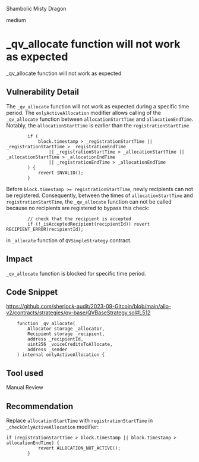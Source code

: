 Shambolic Misty Dragon

medium

# _qv_allocate function will not work as expected
_qv_allocate function will not work as expected

## Vulnerability Detail
The `_qv_allocate` function will not work as expected during a specific time period. The `onlyActiveAllocation` modifier allows calling of the `_qv_allocate` function between `allocationStartTime` and `allocationEndTime`. Notably, the `allocationStartTime` is earlier than the `registrationStartTime`

```solidity
        if (
            block.timestamp > _registrationStartTime || _registrationStartTime > _registrationEndTime
                || _registrationStartTime > _allocationStartTime || _allocationStartTime > _allocationEndTime
                || _registrationEndTime > _allocationEndTime
        ) {
            revert INVALID();
        }
```

Before `block.timestamp >= registrationStartTime`, newly recipients can not be registered. Consequently, between the times of `allocationStartTime` and `registrationStartTime`, the `_qv_allocate` function can not be called because no recipients are registered to bypass this check:

```solidity
        // check that the recipient is accepted
        if (!_isAcceptedRecipient(recipientId)) revert RECIPIENT_ERROR(recipientId);
```

in `_allocate` function of `QVSimpleStrategy` contract.

## Impact
`_qv_allocate` function is blocked for specific time period.

## Code Snippet
https://github.com/sherlock-audit/2023-09-Gitcoin/blob/main/allo-v2/contracts/strategies/qv-base/QVBaseStrategy.sol#L512

```solidity
    function _qv_allocate(
        Allocator storage _allocator,
        Recipient storage _recipient,
        address _recipientId,
        uint256 _voiceCreditsToAllocate,
        address _sender
    ) internal onlyActiveAllocation {
```
## Tool used

Manual Review

## Recommendation
Replace `allocationStartTime` with `registrationStartTime` in `_checkOnlyActiveAllocation` modifier:

```solidity
if (registrationStartTime > block.timestamp || block.timestamp > allocationEndTime) {
            revert ALLOCATION_NOT_ACTIVE();
        }
```